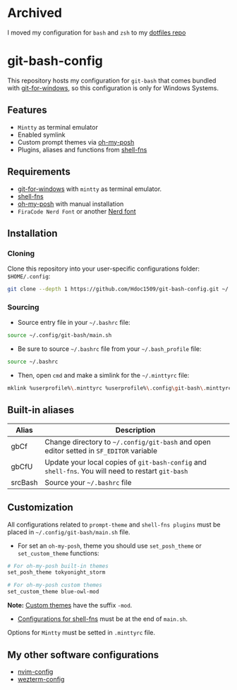 # Archived

I moved my configuration for `bash` and `zsh` to my [dotfiles repo](https://github.com/Hdoc1509/dotfiles)

# git-bash-config

This repository hosts my configuration for `git-bash` that comes bundled with [git-for-windows](https://gitforwindows.org/), so this configuration is only for Windows Systems.

## Features

- `Mintty` as terminal emulator
- Enabled symlink
- Custom prompt themes via [oh-my-posh](https://ohmyposh.dev/docs/themes)
- Plugins, aliases and functions from [shell-fns](https://github.com/Hdoc1509/shell-fns#plugins)

## Requirements

- [git-for-windows](https://gitforwindows.org/) with `mintty` as terminal emulator.
- [shell-fns](https://github.com/Hdoc1509/shell-fns#installation)
- [oh-my-posh](https://ohmyposh.dev/docs/installation/windows#installation) with manual installation
- `FiraCode Nerd Font` or another [Nerd font](https://github.com/ryanoasis/nerd-fonts/releases/latest)

## Installation

### Cloning

Clone this repository into your user-specific configurations folder: `$HOME/.config`:

```sh
git clone --depth 1 https://github.com/Hdoc1509/git-bash-config.git ~/.config/git-bash
```

### Sourcing

- Source entry file in your `~/.bashrc` file:

```sh
source ~/.config/git-bash/main.sh
```

- Be sure to source `~/.bashrc` file from your `~/.bash_profile` file:

```sh
source ~/.bashrc
```

- Then, open `cmd` and make a simlink for the `~/.minttyrc` file:

```sh
mklink %userprofile%\.minttyrc %userprofile%\.config\git-bash\.minttyrc
```

## Built-in aliases

| Alias   | Description                                                                                        |
| ------- | -------------------------------------------------------------------------------------------------- |
| gbCf    | Change directory to `~/.config/git-bash` and open editor setted in `SF_EDITOR` variable            |
| gbCfU   | Update your local copies of `git-bash-config` and `shell-fns`. You will need to restart `git-bash` |
| srcBash | Source your `~/.bashrc` file                                                                       |

## Customization

All configurations related to `prompt-theme` and `shell-fns plugins` must be placed in `~/.config/git-bash/main.sh` file.

- For set an `oh-my-posh`, theme you should use `set_posh_theme` or `set_custom_theme` functions:

```sh
# For oh-my-posh built-in themes
set_posh_theme tokyonight_storm

# For oh-my-posh custom themes
set_custom_theme blue-owl-mod
```

**Note:** [Custom themes](/custom-themes/) have the suffix `-mod`.

- [Configurations for shell-fns](https://github.com/Hdoc1509/shell-fns#usage) must be at the end of `main.sh`.

Options for `Mintty` must be setted in `.minttyrc` file.

## My other software configurations

- [nvim-config](https://github.com/Hdoc1509/nvim-config)
- [wezterm-config](https://github.com/Hdoc1509/wezterm-config)
